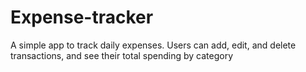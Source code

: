 # Expense-tracker
A simple app to track daily expenses. Users can add, edit, and delete transactions, and see their total spending by category
